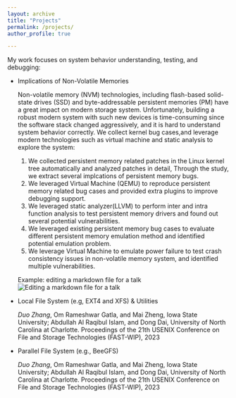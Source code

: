 ```yaml
---
layout: archive
title: "Projects"
permalink: /projects/
author_profile: true

---
```


My work focuses on system behavior understanding, testing, and debugging:

* Implications of Non-Volatile Memories

    Non-volatile memory (NVM) technologies, including flash-based solid-state drives (SSD) and byte-addressable persistent memories (PM) have a great impact on modern       storage system. Unfortunately, building a robust modern system with such new devices is time-consuming since the software stack changed aggressively, and it is hard   to understand system behavior correctly. We collect kernel bug cases,and leverage modern technologies such as virtual machine and static analysis to explore the system:
    1. We collected persistent memory related patches in the Linux kernel tree automatically and analyzed patches in detail, Through the study, we extract several implcations of persistent memory bugs.
    2. We leveraged Virtual Machine (QEMU) to reproduce persistent memory related bug cases and provided extra plugins to improve debugging support.
    3. We leveraged static analyzer(LLVM) to perform inter and intra function analysis to test persistent memory drivers and found out several potential vulnerabilities.
    4. We leveraged existing persistent memory bug cases to evaluate different persistent memory emulation method and identified potential emulation problem.
    5. We leverage Virtual Machine to emulate power failure to test crash consistency issues in non-volatile memory system, and identified multiple vulnerabilities.
      
    Example: editing a markdown file for a talk ![Editing a markdown file for a talk](/images/editing-talk.png)

* Local File System (e.g, EXT4 and XFS) & Utilities

    _Duo Zhang_, Om Rameshwar Gatla, and Mai Zheng, Iowa State University; Abdullah Al Raqibul Islam, and Dong Dai, University of North Carolina at Charlotte. 
    Proceedings of the 21th USENIX Conference on File and Storage Technologies (FAST-WIP), 2023

* Parallel File System (e.g., BeeGFS)

    _Duo Zhang_, Om Rameshwar Gatla, and Mai Zheng, Iowa State University; Abdullah Al Raqibul Islam, and Dong Dai, University of North Carolina at Charlotte. 
    Proceedings of the 21th USENIX Conference on File and Storage Technologies (FAST-WIP), 2023


